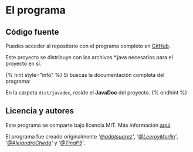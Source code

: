 # El programa

## Código fuente

Puedes acceder al repositorio con el programa completo en [GitHub](https://github.com/adotsuarez/Solitario/).

Este proyecto se distribuye con los archivos \*.java necesarios para el proyecto en sí.

{% hint style="info" %}
Si buscas la documentación completa del programa:

En la carpeta `dist/javadoc`, reside el **JavaDoc** del proyecto.
{% endhint %}

## Licencia y autores

Este programa se comparte bajo licencia MIT. Más información [aquí](https://github.com/adotsuarez/Solitario/blob/master/LICENSE).

El programa fue creado originalmente _'_[_@adotsuarez_](https://github.com/adotsuarez)_'_, _'_[_@LeeroyMerlin_](https://github.com/LeeroyMerlin)_'_, _'_[_@AlejandroCheda_](https://github.com/AlejandroCheda)_'_ y _'_[_@TinaP5_](https://github.com/TinaP5)_'_.



